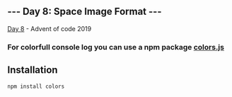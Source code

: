 ## --- Day 8: Space Image Format ---

[Day 8](https://adventofcode.com/2019/day/8) - Advent of code 2019

### For colorfull console log you can use a npm package [colors.js](https://www.npmjs.com/package/colors)

## Installation

    npm install colors
